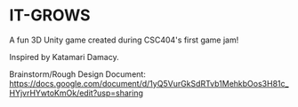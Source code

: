 # IT-GROWS
A fun 3D Unity game created during CSC404's first game jam!

Inspired by Katamari Damacy.

Brainstorm/Rough Design Document: https://docs.google.com/document/d/1yQ5VurGkSdRTvb1MehkbOos3H81c_HYjvrHYwtoKmOk/edit?usp=sharing
